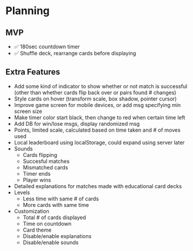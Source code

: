 # Planning

## MVP
- ✅ 180sec countdown timer
- ✅ Shuffle deck, rearrange cards before displaying

## Extra Features
- Add some kind of indicator to show whether or not match is successful (other than whether cards flip back over or pairs found # changes)
- Style cards on hover (transform scale, box shadow, pointer cursor)
- Improve game screen for mobile devices, or add msg specifying min screen size
- Make timer color start black, then change to red when certain time left
- Add DB for win/lose msgs, display randomized msg
- Points, limited scale, calculated based on time taken and # of moves used
- Local leaderboard using localStorage, could expand using server later
- Sounds 
    - Cards flipping
    - Succesful matches
    - Mismatched cards
    - Timer ends
    - Player wins
- Detailed explanations for matches made with educational card decks
- Levels
    - Less time with same # of cards
    - More cards with same time
- Customization
    - Total # of cards displayed
    - Time on countdown
    - Card theme
    - Disable/enable explanations
    - Disable/enable sounds